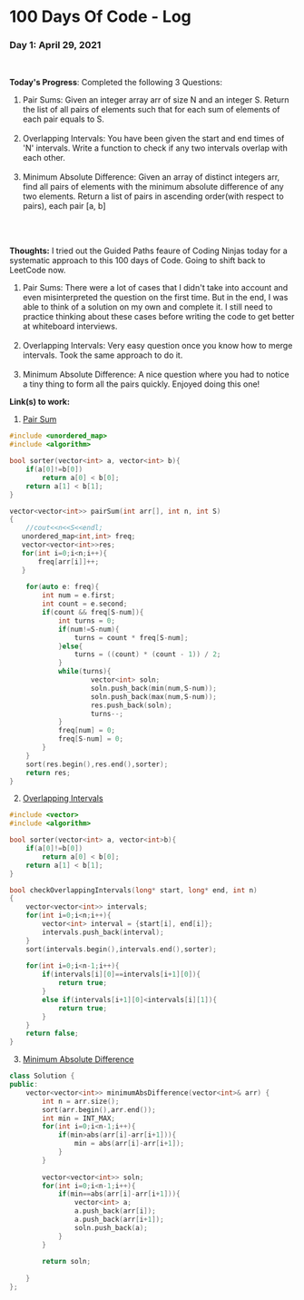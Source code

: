 # 100 Days Of Code - Log

### Day 1: April 29, 2021 
<br>

**Today's Progress**: Completed the following 3 Questions:
<ol>
    <li>Pair Sums: Given an integer array arr of size N and an integer S. Return the list of all pairs of elements such that for each sum of elements of each pair equals to S.</li>
    <br>
    <li>Overlapping Intervals: You have been given the start and end times of 'N' intervals. Write a function to check if any two intervals overlap with each other.</li>
    <br>
    <li>Minimum Absolute Difference: Given an array of distinct integers arr, find all pairs of elements with the minimum absolute difference of any two elements. Return a list of pairs in ascending order(with respect to pairs), each pair [a, b]</li>
</ol>
<br><br>

**Thoughts:** I tried out the Guided Paths feaure of Coding Ninjas today for a systematic approach to this 100 days of Code. Going to shift back to LeetCode now.

<ol>
    <li>Pair Sums: There were a lot of cases that I didn't take into account and even misinterpreted the question on the first time. But in the end, I was able to think of a solution on my own and complete it. I still need to practice thinking about these cases before writing the code to get better at whiteboard interviews.</li>
    <br>
    <li>Overlapping Intervals: Very easy question once you know how to merge intervals. Took the same approach to do it.</li>
    <br>
    <li>Minimum Absolute Difference: A nice question where you had to notice a tiny thing to form all the pairs quickly. Enjoyed doing this one!</li>
</ol>

**Link(s) to work:** 
1. [Pair Sum](https://www.codingninjas.com/codestudio/guided-paths/interview-guide-for-product-based-companies/content/110297/offering/1280152)

```c++
#include <unordered_map>
#include <algorithm>

bool sorter(vector<int> a, vector<int> b){
    if(a[0]!=b[0])
        return a[0] < b[0];
    return a[1] < b[1];
}

vector<vector<int>> pairSum(int arr[], int n, int S)
{
    //cout<<n<<S<<endl;
   unordered_map<int,int> freq;
   vector<vector<int>>res;
   for(int i=0;i<n;i++){
       freq[arr[i]]++;
   }
   
    for(auto e: freq){
        int num = e.first;
        int count = e.second;
        if(count && freq[S-num]){
            int turns = 0;
            if(num!=S-num){
                turns = count * freq[S-num];
            }else{
                turns = ((count) * (count - 1)) / 2;
            }
            while(turns){
                    vector<int> soln;
                    soln.push_back(min(num,S-num));
                    soln.push_back(max(num,S-num));
                    res.push_back(soln);
                    turns--;
            }
            freq[num] = 0;
            freq[S-num] = 0;
        } 
    }
    sort(res.begin(),res.end(),sorter);
    return res;
}
```

2. [Overlapping Intervals](https://www.codingninjas.com/codestudio/guided-paths/interview-guide-for-product-based-companies/content/110297/offering/1280151)

```c++
#include <vector>
#include <algorithm>

bool sorter(vector<int> a, vector<int>b){
	if(a[0]!=b[0])
        return a[0] < b[0];
    return a[1] < b[1];
}

bool checkOverlappingIntervals(long* start, long* end, int n)
{
	vector<vector<int>> intervals;
    for(int i=0;i<n;i++){
        vector<int> interval = {start[i], end[i]};
        intervals.push_back(interval);
    }
    sort(intervals.begin(),intervals.end(),sorter);
    
    for(int i=0;i<n-1;i++){
        if(intervals[i][0]==intervals[i+1][0]){
            return true;
        }
        else if(intervals[i+1][0]<intervals[i][1]){
            return true;
        }
    }
    return false;
}


```

3. [Minimum Absolute Difference](https://leetcode.com/submissions/detail/486800252/)

```c++
class Solution {
public:
    vector<vector<int>> minimumAbsDifference(vector<int>& arr) {
        int n = arr.size();
        sort(arr.begin(),arr.end());
        int min = INT_MAX;
        for(int i=0;i<n-1;i++){
            if(min>abs(arr[i]-arr[i+1])){
                min = abs(arr[i]-arr[i+1]);
            }
        }
        
        vector<vector<int>> soln;
        for(int i=0;i<n-1;i++){
            if(min==abs(arr[i]-arr[i+1])){
                vector<int> a;
                a.push_back(arr[i]);
                a.push_back(arr[i+1]);
                soln.push_back(a);
            }
        }
        
        return soln;
        
    }
};
```
